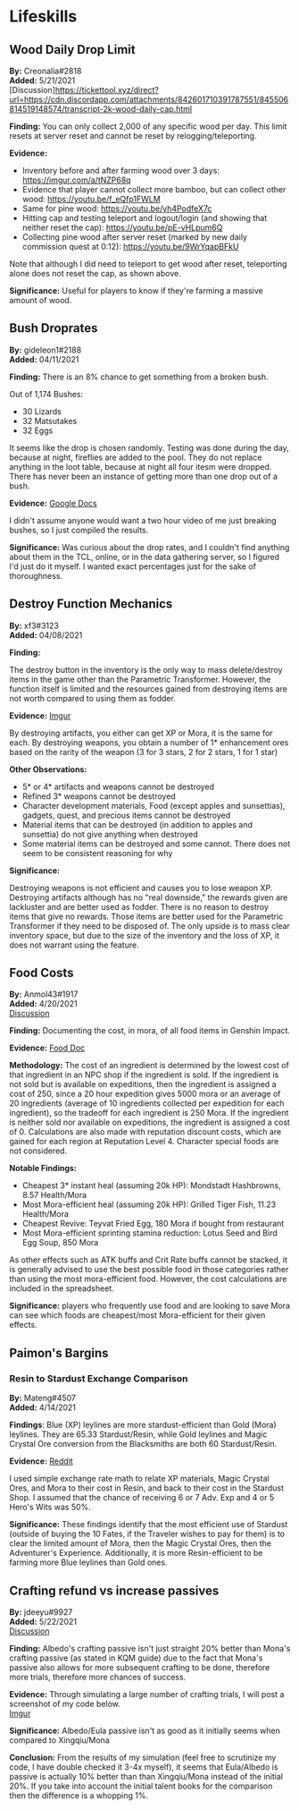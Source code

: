 # Lifeskills

## Wood Daily Drop Limit

**By:** Creonalia\#2818  
**Added:** 5/21/2021  
[Discussion]https://tickettool.xyz/direct?url=https://cdn.discordapp.com/attachments/842601710391787551/845506814519148574/transcript-2k-wood-daily-cap.html

**Finding:** You can only collect 2,000 of any specific wood per day. This limit resets at server reset and cannot be reset by relogging/teleporting.

**Evidence:**  
* Inventory before and after farming wood over 3 days: https://imgur.com/a/tNZP68q
* Evidence that player cannot collect more bamboo, but can collect other wood: https://youtu.be/f_eQfp1FWLM 
* Same for pine wood: https://youtu.be/yh4PodfeX7c
* Hitting cap and testing teleport and logout/login (and showing that neither reset the cap): https://youtu.be/pE-vHLpum6Q
* Collecting pine wood after server reset (marked by new daily commission quest at 0:12): https://youtu.be/9WrYqapBFkU 

Note that although I did need to teleport to get wood after reset, teleporting alone does not reset the cap, as shown above.

**Significance:** Useful for players to know if they're farming a massive amount of wood. 

## Bush Droprates

**By:** gideleon1\#2188  
**Added:** 04/11/2021

**Finding:** There is an 8% chance to get something from a broken bush.

Out of 1,174 Bushes:

* 30 Lizards
* 32 Matsutakes
* 32 Eggs

It seems like the drop is chosen randomly. Testing was done during the day, because at night, fireflies are added to the pool. They do not replace anything in the loot table, because at night all four itesm were dropped. There has never been an instance of getting more than one drop out of a bush.

**Evidence:** [Google Docs](https://docs.google.com/document/d/1-mopokLcAiOwz9I7NS8LZnmNUhz57RStiXdyYN_yNc8/edit)

I didn't assume anyone would want a two hour video of me just breaking bushes, so I just compiled the results.

**Significance:** Was curious about the drop rates, and I couldn't find anything about them in the TCL, online, or in the data gathering server, so I figured I'd just do it myself. I wanted exact percentages just for the sake of thoroughness.

## Destroy Function Mechanics

**By:** xf3\#3123  
**Added:** 04/08/2021

**Finding:**

The destroy button in the inventory is the only way to mass delete/destroy items in the game other than the Parametric Transformer. However, the function itself is limited and the resources gained from destroying items are not worth compared to using them as fodder.

**Evidence:** [Imgur](https://imgur.com/a/qRB1FWr)

By destroying artifacts, you either can get XP or Mora, it is the same for each. By destroying weapons, you obtain a number of 1\* enhancement ores based on the rarity of the weapon \(3 for 3 stars, 2 for 2 stars, 1 for 1 star\)

**Other Observations:**

* 5\* or 4\* artifacts and weapons cannot be destroyed
* Refined 3\* weapons cannot be destroyed
* Character development materials, Food \(except apples and sunsettias\), gadgets, quest, and precious items cannot be destroyed
* Material items that can be destroyed \(in addition to apples and sunsettia\) do not give anything when destroyed
* Some material items can be destroyed and some cannot. There does not seem to be consistent reasoning for why

**Significance:**

Destroying weapons is not efficient and causes you to lose weapon XP. Destroying artifacts although has no "real downside," the rewards given are lackluster and are better used as fodder. There is no reason to destroy items that give no rewards. Those items are better used for the Parametric Transformer if they need to be disposed of. The only upside is to mass clear inventory space, but due to the size of the inventory and the loss of XP, it does not warrant using the feature.

## Food Costs

**By:** Anmol43\#1917   
**Added:** 4/20/2021  
[Discussion](https://tickettool.xyz/direct?url=https://cdn.discordapp.com/attachments/833731587279028254/834272842425171978/transcript-all-food-cost-calcs.html)

**Finding:** Documenting the cost, in mora, of all food items in Genshin Impact.

**Evidence:** [Food Doc](https://docs.google.com/spreadsheets/d/1Vc7ioD_IH--9b7ZDbj4nPdByS6jTFyHx7jphxXNioz4/edit?usp=sharing)

**Methodology:** The cost of an ingredient is determined by the lowest cost of that ingredient in an NPC shop if the ingredient is sold. If the ingredient is not sold but is available on expeditions, then the ingredient is assigned a cost of 250, since a 20 hour expedition gives 5000 mora or an average of 20 ingredients \(average of 10 ingredients collected per expedition for each ingredient\), so the tradeoff for each ingredient is 250 Mora. If the ingredient is neither sold nor available on expeditions, the ingredient is assigned a cost of 0. Calculations are also made with reputation discount costs, which are gained for each region at Reputation Level 4. Character special foods are not considered.

**Notable Findings:**

* Cheapest 3\* instant heal \(assuming 20k HP\): Mondstadt Hashbrowns, 8.57 Health/Mora
* Most Mora-efficient heal \(assuming 20k HP\): Grilled Tiger Fish, 11.23 Health/Mora
* Cheapest Revive: Teyvat Fried Egg, 180 Mora if bought from restaurant
* Most Mora-efficient sprinting stamina reduction: Lotus Seed and Bird Egg Soup, 850 Mora

As other effects such as ATK buffs and Crit Rate buffs cannot be stacked, it is generally advised to use the best possible food in those categories rather than using the most mora-efficient food. However, the cost calculations are included in the spreadsheet.

**Significance:** players who frequently use food and are looking to save Mora can see which foods are cheapest/most Mora-efficient for their given effects.

## Paimon's Bargins

### Resin to Stardust Exchange Comparison

**By:** Mateng\#4507  
**Added:** 4/14/2021

**Findings**: Blue \(XP\) leylines are more stardust-efficient than Gold \(Mora\) leylines. They are 65.33 Stardust/Resin, while Gold leylines and Magic Crystal Ore conversion from the Blacksmiths are both 60 Stardust/Resin.

**Evidence:** [Reddit](https://www.reddit.com/r/Genshin_Impact/comments/kx4jvr/exchange_rate_math_of_resin_to_stardust_math_post/)

I used simple exchange rate math to relate XP materials, Magic Crystal Ores, and Mora to their cost in Resin, and back to their cost in the Stardust Shop. I assumed that the chance of receiving 6 or 7 Adv. Exp and 4 or 5 Hero's Wits was 50%.

**Significance:** These findings identify that the most efficient use of Stardust \(outside of buying the 10 Fates, if the Traveler wishes to pay for them\) is to clear the limited amount of Mora, then the Magic Crystal Ores, then the Adventurer's Experience. Additionally, it is more Resin-efficient to be farming more Blue leylines than Gold ones.

## Crafting refund vs increase passives

**By:** jdeeyu\#9927  
**Added:** 5/22/2021  
[Discussion](https://tickettool.xyz/direct?url=https://cdn.discordapp.com/attachments/844202218369712199/845490580011352105/transcript-new-albedo-eula-crafting-passive-efficiency-vs-mona-xingqiu.html)  

**Finding:** Albedo's crafting passive isn't just straight 20% better than Mona's crafting passive (as stated in KQM guide) due to the fact that Mona's passive also allows for more subsequent crafting to be done, therefore more trials, therefore more chances of success.

**Evidence:** Through simulating a large number of crafting trials, I will post a screenshot of my code below.  
[Imgur](https://imgur.com/Fqkpwc2)

**Significance:** Albedo/Eula passive isn't as good as it initially seems when compared to Xingqiu/Mona

**Conclusion:** From the results of my simulation (feel free to scrutinize my code, I have double checked it 3-4x myself), it seems that Eula/Albedo is passive is actually 10% better than than Xingqiu/Mona instead of the initial 20%. If you take into account the initial talent books for the comparison then the difference is a whopping 1%.
